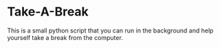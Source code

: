 # Take-A-Break
This is a small python script that you can run in the background and help yourself take a break from the computer.
